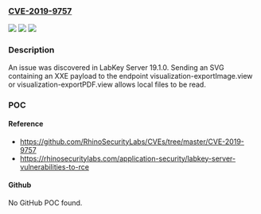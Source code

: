 ### [CVE-2019-9757](https://cve.mitre.org/cgi-bin/cvename.cgi?name=CVE-2019-9757)
![](https://img.shields.io/static/v1?label=Product&message=n%2Fa&color=blue)
![](https://img.shields.io/static/v1?label=Version&message=n%2Fa&color=blue)
![](https://img.shields.io/static/v1?label=Vulnerability&message=n%2Fa&color=brighgreen)

### Description

An issue was discovered in LabKey Server 19.1.0. Sending an SVG containing an XXE payload to the endpoint visualization-exportImage.view or visualization-exportPDF.view allows local files to be read.

### POC

#### Reference
- https://github.com/RhinoSecurityLabs/CVEs/tree/master/CVE-2019-9757
- https://rhinosecuritylabs.com/application-security/labkey-server-vulnerabilities-to-rce

#### Github
No GitHub POC found.

